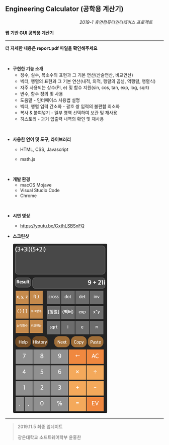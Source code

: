 ## Engineering Calculator (공학용 계산기)

&nbsp;&nbsp;&nbsp;&nbsp;&nbsp;&nbsp;&nbsp;&nbsp;&nbsp;&nbsp;&nbsp;&nbsp;&nbsp;&nbsp;&nbsp;&nbsp;&nbsp;&nbsp;&nbsp;&nbsp;&nbsp;&nbsp;&nbsp;&nbsp;&nbsp;&nbsp;&nbsp;&nbsp;&nbsp;&nbsp;&nbsp;&nbsp;&nbsp;&nbsp;&nbsp;&nbsp;&nbsp;&nbsp;&nbsp;&nbsp;&nbsp;&nbsp;&nbsp;&nbsp;&nbsp;&nbsp;&nbsp;&nbsp;&nbsp;&nbsp;&nbsp;&nbsp;&nbsp;&nbsp;&nbsp;&nbsp;&nbsp;&nbsp;&nbsp;&nbsp;*2019-1 휴먼컴퓨터인터페이스 프로젝트*

**웹 기반 GUI 공학용 계산기**

****

**더 자세한 내용은 report.pdf 파일을 확인해주세요**

<br>

- **구현한 기능 소개**
  - 정수, 실수, 복소수의 표현과 그 기본 연산(산술연산, 비교연산)
  - 벡터, 행렬의 표현과 그 기본 연산(내적, 외적, 행렬의 곱셈, 역행렬, 행렬식)
  - 자주 사용되는 상수(PI, e) 및 함수 지원(sin, cos, tan, exp, log, sqrt)
  - 변수, 함수 정의 및 사용
  - 도움말 - 인터페이스 사용법 설명
  - 벡터, 행렬 입력 간소화 - 괄호 쌍 입력의 불편함 최소화
  - 복사 & 붙여넣기 - 일부 영역 선택하여 보관 및 재사용
  - 히스토리 - 과거 입출력 내역의 확인 및 재사용

<br>

- **사용한 언어 및 도구, 라이브러리**
  + HTML, CSS, Javascript
  
  + math.js
  
    <br>

+ **개발 환경**
  + macOS Mojave
  + Visual Studio Code
  + Chrome

<br>

- **시연 영상**<br>

  + https://youtu.be/GxthLSBSnFQ
  
  
  
- **스크린샷**

  <img width="300" height="540" src="./readimg/img.png"></img>

  



---

> 2019.11.5 최종 업데이트
>
> 광운대학교 소프트웨어학부 윤홍찬

